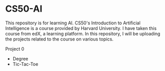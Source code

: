 # CS50-AI

This repository is for learning AI. CS50's Introduction to Artificial Intelligence is a course provided by Harvard University.
I have taken this course from edX, a learning platform.
In this repository, I will be uploading the projects related to the course on various topics.

Project 0
* Degree
* Tic-Tac-Toe


